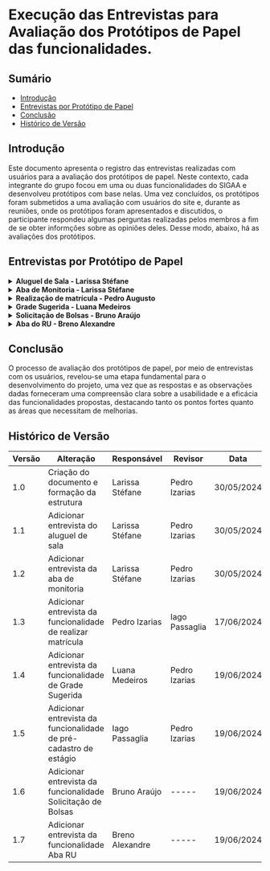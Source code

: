 # Execução das Entrevistas para Avaliação dos Protótipos de Papel das funcionalidades.

## Sumário

* [Introdução](#Introdução)
* [Entrevistas por Protótipo de Papel](#Entrevistas-por-Protótipo-de-Papel)
* [Conclusão](#Conclusão)
* [Histórico de Versão](#Histórico-de-Versão)

## Introdução 

Este documento apresenta o registro das entrevistas realizadas com usuários para a avaliação dos protótipos de papel. Neste contexto, cada integrante do grupo focou em uma ou duas funcionalidades do SIGAA e desenvolveu protótipos com base nelas. Uma vez concluídos, os protótipos foram submetidos a uma avaliação com usuários do site e, durante as reuniões, onde os protótipos foram apresentados e discutidos, o participante respondeu algumas perguntas realizadas pelos membros a fim de se obter informções sobre as opiniões deles. Desse modo, abaixo, há as avaliações dos protótipos.

## Entrevistas por Protótipo de Papel

<details>
  <summary size="20"><b> Aluguel de Sala - Larissa Stéfane</b></summary> 
  
### Funcionalidade: Aluguel de Sala

Uma das funcionalidades criadas é o aluguel de sala que tem o objetivo de facilitar o processo de aluguel para os estudantes.

Para visualizar como o protótipo funciona e todas as suas partes, assista o vídeo do teste piloto em [Teste Piloto do Protótipo de Papel do Aluguel de sala](https://youtu.be/1glGGT6AzM8)

Com base nisso, a avaliação do protótipo de papel para o aluguel de sala pode ser visualizado no vídeo 1:

<center> 
  
<iframe width="750" height="450" src="https://www.youtube.com/embed/DbIWUz5HpyU" title="IHC - Avaliação do Protótipo de Papel - Aluguel de Sala" frameborder="0" allow="accelerometer; autoplay; clipboard-write; encrypted-media; gyroscope; picture-in-picture; web-share" referrerpolicy="strict-origin-when-cross-origin" allowfullscreen></iframe>

 <b> Autora: </b> <a href="https://github.com/SkywalkerSupreme">Larissa Stéfane</a>.

</center>

Caso o vídeo acima não funcione, utilize o [link](https://www.youtube.com/watch?v=DbIWUz5HpyU)

Termo de consentimento do participante Carlos Gabriel em [Termo Carlos Gabriel](DesignAvaliaçãoDesenvolvimento/Nível2/Entrevistas/Termos/CarlosGabriel.md)

### Perguntas Respondidas Durante a Entrevista

<details>
  <summary size="20"><b> Questionário de Pré-Avaliação </b></summary> 

  
**1. Dados Demográficos**:

- **Nome**: Carlos Gabriel Cardoso Ramos

- **Idade**: 23 anos

- **Gênero**: Masculino

- **Curso ou Área de Estudo/Trabalho**: Engenharia de Software na UnB

**2. Com que frequência você usa computadores ou dispositivos móveis?**

- Com muita frequência, todos os dias.

**3. Qual o seu nível de familiaridade com o uso de software acadêmico, em geral?**

- Alta – Muita Familiaridade.

**4. Como você classificaria suas habilidades gerais com a tecnologia?**

- Alta.

**5. Qual a sua expectativa em relação à funcionalidade?**

- Acredita que vai atender à expectativa de muitas pessoas em relação ao gerenciamento de sala, ou seja, vai poder ajudar professores, alunos e monitores.

**6. Resumidamente, como você espera que a funcionalidade seja?**

- Acredita que a funcionalidade deve ser capaz de atender e registrar as demandas, sendo capaz de mostrar quem alugou e quem precisa alugar para manter o controle.

 </details>

<details>
  <summary size="20"><b> Observações sobre a funcionalidade </b></summary> 

- Seria interessante ter a possibilidade de poder emitir um comprovante de aluguel de sala em “visualizar/acessar” alugueis de sala.

- Achou o caminho das funcionalidades bem intuitivo.

 </details>

<details>
  <summary size="20"><b> Questionário de Avaliação </b></summary> 


**1. Como você define a sua interação com o protótipo de papel e como ele difere das suas expectativas?**

- O protótipo está conforme a expectativa do participante e ele considerou a interação amigável e intuitiva. Além disso, ele considera que está segundo a expectativa dele, pois mostrou os dados e as informações que ele gostaria de visualizar.

**2. De que maneira esse protótipo de papel influenciou a sua maneira de realizar essa atividade acadêmica? Você achou mais fácil de realizar do que seria feito presencialmente?**

- O participante acredita que será mais fácil alugar a sala por meio desa funcionalidade do que presencialmente na coordenação, além de também reduzir o tempo do processo.

**3. Quanto tempo você acredita que levou para completar as suas tarefas utilizando o protótipo de papel? Achou que demorou ou que foi rápido? Acredita que o tempo possa ser reduzido ao simplificar alguma etapa?**

- O participante acredita que o fluxo está fácil de ser executado e sem complicações. Assim, ele acredita que as tarefas podem ser realizadas de forma bem rápida.

- Uma forma que poderia simplificar a funcionalidade seria já ser possível acessar a funcionalidade diretamente, sem ter que acessar a aba outros antes.

**4. Como você avalia a sua satisfação geral com a experiência do uso da funcionalidade com o formato disposto no protótipo de papel?**

- Ele gostou de como a funcionalidade foi apresentada e organizada.

**5. Essa funcionalidade ofereceu o suporte adequado para auxiliá-lo em suas tarefas? Ela foi executada e planejada de forma adequada? Se não, como ela pode ser melhorada?**

- Sim, ele acredita que a funcionalidade está intuitiva, uma vez que as informações e os títulos das tarefas transmitem bem a ideia do que cada função ou etapa faz e espera do usuário.

**6. Quais são, na sua opinião, os aspectos mais positivos e negativos da funcionalidade apresentada pelo protótipo?**

- Os pontos positivos:

- Mostrar as opções de salas com sua capacidade.

- Ter um fluxo principal que evita que o usuário se perca no caminho, ou seja, é fácil seguir só um caminho sem se perder ou confundir.

- Ter a opção ou liberdade de voltar para a etapa anterior ou para a página principal.

**7.  Você acredita que seus objetivos com a funcionalidade podem ser alcançados da forma que foi apresentado no protótipo de papel? E quais não podem?**

- Sim, o participante afirmou que conseguiu atingir o seu objetivo com efetividade.

**8. Você consegue compreender e utilizar o formato das tarefas que foram apresentadas no protótipo de papel sem dificuldades?**

- Sim, o participante afirmou que conseguiu completar cada etapa sem complicações.

**9. Você acredita que consegue realizar as suas tarefas de forma eficiente e sem erros utilizando o formato apresentado o protótipo de papel caso a funcionalidade seja implementada?**

- O participante observou que uma coisa que iria atrapalhar os iniciantes seria ele saberem como acessar a funcionalidade, uma vez que não é totalmente intuitivo procurá-la na “aba outros”. No entanto, em relação à funcionalidade em si, ele acredita que ela está intuitiva de ser seguida.

**10. Quais elementos do protótipo geraram insatisfação para você?**

- O participante afirmou que gostou de todos os elementos e etapas da funcionalidade. Não houve elementos que o desagradou.

**11. Que aspectos da interação pelo formato do protótipo podem desmotivar você a explorar essas funcionalidades?**

- Uma situação que poderia desmotivar o usuário, principalmente, se forem iniciantes ou leigos em relação ao SIGAA, seria difícil encontrar a funcionalidade, que está na “aba outros”.

**12. Você consegue entender a função de cada elemento presente no protótipo de papel?**

- As funcionalidades estão bem implícitas e cada uma delas indica bem o que significa a etapa ou tarefa.

**13. Quais problemas de usabilidade você acredita que um usuário pode enfrentar ao utilizar a funcionalidade como ela foi disposta no protótipo de papel?**

- Se tiver ícones na representação de algumas etapas, o ideal seria utilizar um que o usuário mais conhece e que represente bem o contexto.

**14. Você conseguiu acessar todas as informações necessárias para executar as tarefas no protótipo de papel?**

- Sim, o participante afirmou que conseguiu acessar todas as informações que desejava.

**15. Há alguma parte específica que os usuários podem evitar ou achar confusa em relação a como foi disposto no protótipo?**

- O usuário afirmou que não, ele não conseguiu pensar em nenhuma parte que poderia ser retirada ou simplificada.

 </details>

<details>
  <summary size="20"><b> Questionário Pós-Avaliação </b></summary> 

**1. Como você descreveria sua satisfação geral com a experiência de uso observada?**

- O participante afirmou estar satisfeito.

**2. Quais aspectos você achou mais intuitivos e quais menos intuitivos?**

- **Mais intuitivo:** Ter as opções para diversos caminhos de forma objetiva que deixa claro qual caminho o usuário deve seguir conforme o seu objetivo.

**3. As funcionalidades e o fluxo de trabalho apresentados atenderam às suas expectativas iniciais? Por favor, explique sua resposta.**

- Ele afirmou que o fluxo é bem intuitivo, ser completo e permite que o usuário tenha liberdade para voltar ou corrigir seus erros. Desse modo, afirmou que a funcionalidade atendeu a sua expectativa inicial.

**4. Com base na sua experiência, quais sugestões você daria para melhorar a funcionalidade e a experiência de uso?**

- Ele afirmou que, como a funcionalidade foi apresentada, está ótima e a sugestão seria deixar o encontro dela mais fácil, mesmo quando ele estiver na aba de outros.

</details>

</details>

<details>
  <summary size="20"><b> Aba de Monitoria - Larissa Stéfane </b></summary> 

### Funcionalidade: Aba de monitoria

Uma das funcionalidades criadas é a aba de monitoria que tem o objetivo realizar os processos referentes à monitorias e facilitar a vida dos envolvidos.

Para visualizar como o protótipo funciona e todas as suas partes, assista o vídeo do teste piloto em [Teste Piloto do Protótipo de Papel da Aba de Monitoria](https://youtu.be/QxSKSak-XPg)

Com base nisso, a avaliação do protótipo de papel para o aluguel de sala pode ser visualizado no vídeo 1:

<center> 
  
<iframe width="750" height="450" src="https://www.youtube.com/embed/NGPHZ_bTXso" title="IHC - Avaliação do Protótipo de Papel - Aba de Monitoria" frameborder="0" allow="accelerometer; autoplay; clipboard-write; encrypted-media; gyroscope; picture-in-picture; web-share" referrerpolicy="strict-origin-when-cross-origin" allowfullscreen></iframe>

 <b> Autora: </b> <a href="https://github.com/SkywalkerSupreme">Larissa Stéfane</a>.

</center>

Caso o vídeo acima não funcione, utilize o [link](https://youtu.be/NGPHZ_bTXso)

Termo de consentimento do participante Amanda Campos em [Termo Amanda Campos](DesignAvaliaçãoDesenvolvimento/Nível2/Entrevistas/Termos/AmandaCampos.md)

### Perguntas Respondidas Durante a Entrevista

<details>
  <summary size="20"><b> Questionário de Pré-Avaliação </b></summary> 

**1. Dados Demográficos:**

- **Nome:** Amanda Alves Campos
- **Idade:** 23 anos
- Gênero:** Feminino
- **Curso ou Área de Estudo/Trabalho:** Estuda engenharia na UnB, atualmente cursa engenharia aéreo espacial, mas pensa em migrar para engenharia de software.


**2. Com que frequência você usa computadores ou dispositivos móveis?**

- Diariamente.

**3. Qual o seu nível de familiaridade com o uso de software acadêmico, em geral?**

- Tem familiaridade, pois utiliza todos os dias.

**4. Como você classificaria suas habilidades gerais com a tecnologia?**

- A participante afirmou que lida bem com a tecnologia, pois estuda na área de tecnologia.

**5. Qual a sua expectativa em relação à funcionalidade?**

- Ela espera que a funcionalidade seja promissora, pois seria importante para o contexto acadêmico.

**6. Resumidamente, como você espera que a funcionalidade seja?**

- Deve permitir que ocorra pedido para um estudante ser monitor e facilitar a comunicação com os professores. Além disso, também deve permitir verificar os resultados da monitoria e o processo de monitoria em si.

 </details>

<details>
  <summary size="20"><b> Questionário de Avaliação </b></summary> 

  1. **Como você define a sua interação com o protótipo de papel e como ele difere das suas expectativas?**

- A participante afirmou que a funcionalidade não foi diferente do que ela esperava inicialmente. A diferença é que ela pensava que a funcionalidade estaria na aba de ensino ao invés de ser uma aba em si.

2. **De que maneira esse protótipo de papel influenciou a sua maneira de realizar essa atividade acadêmica? Você achou mais fácil de realizar do que seria feito presencialmente?**

- Ela acha que, ao nível de funcionalidade, a implementada no protótipo de papel é bem semelhante à como é realizada presencialmente.

3. **Quanto tempo você acredita que levou para completar as suas tarefas utilizando o protótipo de papel? Achou que demorou ou que foi rápido? Acredita que o tempo possa ser reduzido ao simplificar alguma etapa?**

- A participante afirmou que a execução da funcionalidade foi rápida e eficiente.


4. **Como você avalia a sua satisfação geral com a experiência do uso da funcionalidade com o formato disposto no protótipo de papel?**

- A participante afirmou que está satisfeita com a funcionalidade, pois ela iria melhorar muito o processo e o controle de monitoria, o que ajudaria bastante a comunidade acadêmica. Por exemplo, ter a opção de avaliar um monitor é muito útil.


5. **Essa funcionalidade ofereceu o suporte adequado para auxiliá-lo em suas tarefas? Ela foi executada e planejada de forma adequada? Se não, como ela pode ser melhorada?**

- Sim, a funcionalidade ofereceu o suporte adequado.

6. **Quais são, na sua opinião, os aspectos mais positivos e negativos da funcionalidade apresentada pelo protótipo?**

- **Pontos positivos**:

- Permite organizar mais o processo de pedir monitoria e acompanhar a monitoria, o que facilita a organização para o monitor.

- Permite que a coordenação e os professores acompanhem a monitoria por meio das informações dadas.

7. **Você acredita que seus objetivos com a funcionalidade podem ser alcançados da forma que foi apresentado no protótipo de papel? E quais não podem?**

- Sim, a participante acredita que os objetivos são todos atendidos com a funcionalidade.

8. **Você consegue compreender e utilizar o formato das tarefas que foram apresentadas no protótipo de papel sem dificuldades?**

- Na parte de pedir para ser monitor, seria interessante adicionar uma explicação sobre o que cada componente faz. Por exemplo, na parte de enviar um arquivo, informar o usuário sobre qual informação e em quais condições enviar o arquivo, ou seja, adicionar uma descrição.

9. **Você acredita que consegue realizar as suas tarefas de forma eficiente e sem erros utilizando o formato apresentado o protótipo de papel caso a funcionalidade seja implementada?**

- A participante afirmou que sim, porém, seria mais fácil e evitaria que ocorressem erros com outros usuários se fossem adicionadas as descrições que explicassem melhor o que fazem cada atividade.

10. **Quais elementos do protótipo geraram insatisfação para você?**

- Na parte de responde formulários, seria mais agradável aos usuários se as perguntas fossem fechadas e objetivas e deixar as abertas como algo a mais caso o usuário deseje complementar.

11. **Que aspectos da interação pelo formato do protótipo podem desmotivar você a explorar essas funcionalidades?**

- Em relação à funcionalidade em geral, a participante gostou do formato da interação e achou o fluxo bom e intuitivo. Seria ideal só explicar algumas coisas quando os usuários leigos fossem interagir com o sistema.

12. **Você consegue entender a função de cada elemento presente no protótipo de papel?**

- Sim, a participante afirmou que os elementos são fáceis de serem entendidos, mas seria ideal mudar o nome “monitorar monitoria” para algo mais compreensível ao cotidiano do usuário, como “acompanhar monitoria”.

13. **Quais problemas de usabilidade você acredita que um usuário pode enfrentar ao utilizar a funcionalidade como ela foi disposta no protótipo de papel?**

- Algumas etapas, como enviar arquivos, precisam ter instruções para os usuários sobre como fazer.

- Deixar os formulários com perguntas mais fechadas.

14. **Você conseguiu acessar todas as informações necessárias para executar as tarefas no protótipo de papel?**

- Sim.

15. **Há alguma parte específica que os usuários podem evitar ou achar confusa em relação a como foi disposto no protótipo?**

- A participante afirmou que somente os pontos que ela falou nas perguntas anteriores.

 </details>

<details>
  <summary size="20"><b> Questionário Pós-Avaliação </b></summary> 

1. **Como você descreveria sua satisfação geral com a experiência de uso observada?**

- A satisfação da participante é boa, ela achou o procedimento tranquilo e interessante. Ela também pontuou que o processo foi bem explicado.

2. **Quais aspectos você achou mais intuitivos e quais menos intuitivos?**

- Considerou o processo bem intuitivo.

3. **As funcionalidades e o fluxo de trabalho apresentados atenderam às suas expectativas iniciais? Por favor, explique sua resposta.**

- Sim, a participante considerou que todo o processo estava claro sobre como ser feito e ser seguido.

4. **Com base na sua experiência, quais sugestões você daria para melhorar a funcionalidade e a experiência de uso?**

- Além das sugestões dadas anteriormente, a participante não tem algo mais a acrescentar.

 </details>

 </details>

<details>
  <summary size="20"><b> Realização de matrícula - Pedro Augusto</b></summary> 
  
### Funcionalidade: Realização de matrícula
Uma das funcionalidades nativas é a de realizar matrícula e tem o objetivo de apresentar as disciplinas e possibilitar que o usuário faça sua matrícula.
Para visualizar como o protótipo funciona, assista o vídeo do teste piloto em [Teste Piloto do Protótipo de Papel da Realização de matrícula](https://www.youtube.com/watch?v=KXX9uDxur9A&ab_channel=PedroIzarias)

Com base nisso, a avaliação do protótipo de papel para a realização de matrícula pode ser visualizado no vídeo 3:

<center> 
  
<iframe width="1124" height="632" src="https://www.youtube.com/embed/uZa7blPdR2M" title="IHC - Avaliação Protótipo de papel - Realizar matrícula" frameborder="0" allow="accelerometer; autoplay; clipboard-write; encrypted-media; gyroscope; picture-in-picture; web-share" referrerpolicy="strict-origin-when-cross-origin" allowfullscreen></iframe>

 <b> Autor: </b> <a href="https://github.com/Izarias">Pedro Izarias</a>.

</center>

Caso o vídeo acima não funcione, utilize o [link](https://www.youtube.com/watch?v=uZa7blPdR2M)

Termo de consentimento da participante Isabela Garcia em [Termo Isabela Garcia](DesignAvaliaçãoDesenvolvimento/Nível2/Entrevistas/Termos/IsabelaGarcia.md)

### Perguntas Respondidas Durante a Entrevista

<details>
  <summary size="20"><b> Questionário de Pré-Avaliação </b></summary> 

  
**1. Dados Demográficos**:

- **Nome**:  Isabela Garcia Oliveira

- **Idade**: 29 anos

- **Gênero**: Feminino

- **Curso ou Área de Estudo/Trabalho**: Arquitetura
  
**2. Com que frequência você usa computadores ou dispositivos móveis?**

- Com muita frequência, todos os dias.

**3. Qual o seu nível de familiaridade com o uso de software acadêmico, em geral?**

- Alta – Muita Familiaridade.

**4. Como você classificaria suas habilidades gerais com a tecnologia?**

- Média.

**5. Qual a sua expectativa em relação à funcionalidade?**

- Acredita que a funcionalidade deve ser simples e funcional, atendendo ao seu objetivo.

**6. Resumidamente, como você espera que a funcionalidade seja?**

- Deve ser bem indicativa para qualquer pessoa conseguir usar.

 </details>

<details>
  <summary size="20"><b> Observações sobre a funcionalidade </b></summary> 

- Não conseguiu deduzir que a opção de realizar matrícula estava dentro na aba ensino na primeira vez.

- Seria interessante que houvesse uma aba matrícula separada, para que a aba ensino tivesse menos opções.

 </details>

<details>
  <summary size="20"><b> Questionário de Avaliação </b></summary> 


**1. Como você define a sua interação com o protótipo de papel e como ele difere das suas expectativas?**

- As expectativas não foram diferentes da interação com o protótipo de papel.

**2. De que maneira esse protótipo de papel influenciou a sua maneira de realizar essa atividade acadêmica? Você achou mais fácil de realizar do que seria feito presencialmente?**

- A entrevistada achou mais fácil de ser realizado do que seria presencialmente.

**3. Quanto tempo você acredita que levou para completar as suas tarefas utilizando o protótipo de papel? Achou que demorou ou que foi rápido? Acredita que o tempo possa ser reduzido ao simplificar alguma etapa?**

- Foi rápido mais poderia ter sido simplificado para ser ainda mais rápido.

**4. Como você avalia a sua satisfação geral com a experiência do uso da funcionalidade com o formato disposto no protótipo de papel?**

- Foi boa.

**5. Essa funcionalidade ofereceu o suporte adequado para auxiliá-lo em suas tarefas? Ela foi executada e planejada de forma adequada? Se não, como ela pode ser melhorada?**

- Para achar a aba da matrícula foi um pouco mais difícil e poderia ser mais fácil.

**6. Quais são, na sua opinião, os aspectos mais positivos e negativos da funcionalidade apresentada pelo protótipo?**


- Um aspecto positivo é poder fazer a matrícula online.

- Um ponto negativo é que as opções não estavam tão claras e óbvias como deveriam ser.

**7.  Você acredita que seus objetivos com a funcionalidade podem ser alcançados da forma que foi apresentado no protótipo de papel? E quais não podem?**

- Poderia ser melhor. O objetivo de realizar a matrícula pode ser alcançado, porem não o objetivo que seja feito de maneira fácil.

**8. Você consegue compreender e utilizar o formato das tarefas que foram apresentadas no protótipo de papel sem dificuldades?**

- Sim.

**9. Você acredita que consegue realizar as suas tarefas de forma eficiente e sem erros utilizando o formato apresentado o protótipo de papel caso a funcionalidade seja implementada?**

- Sim.

**10. Quais elementos do protótipo geraram insatisfação para você?**

- Não ter a opção de matrícula clara e ter que procurar entre as abas.

**11. Que aspectos da interação pelo formato do protótipo podem desmotivar você a explorar essas funcionalidades?**

- O problema da falta da aba de matrícula faria explorar o site mais difícil e demorado.

**12. Você consegue entender a função de cada elemento presente no protótipo de papel?**

- Sim.

**13. Quais problemas de usabilidade você acredita que um usuário pode enfrentar ao utilizar a funcionalidade como ela foi disposta no protótipo de papel?**

- O usuário poderia ficar perdido no site e não achar a opção que deseja.

**14. Você conseguiu acessar todas as informações necessárias para executar as tarefas no protótipo de papel?**

- Sim.

**15. Há alguma parte específica que os usuários podem evitar ou achar confusa em relação a como foi disposto no protótipo?**

- O fato da parte de matrícula estar dentro da aba ensino que é bem extensa.

 </details>

<details>
  <summary size="20"><b> Questionário Pós-Avaliação </b></summary> 

**1. Como você descreveria sua satisfação geral com a experiência de uso observada?**

- Boa.

**2. Quais aspectos você achou mais intuitivos e quais menos intuitivos?**

- A parte de encontrar a opção que deja foi o que achou menos intuitivo e o resto mais intuitivo pelo fato de ter experiência com softwares acadêmicos.

**3. As funcionalidades e o fluxo de trabalho apresentados atenderam às suas expectativas iniciais? Por favor, explique sua resposta.**

- Não, pois para quem não conhece o site, ter que procurar entre as abas a opção desejada seria difícil.

**4. Com base na sua experiência, quais sugestões você daria para melhorar a funcionalidade e a experiência de uso?**

- Na página inicial poderia ter a aba matrícula separada ao lado das outras e as opções de matrículas seriam encontradas ali e não na aba de Ensino.

</details>

</details>


<details>
  <summary size="20"><b> Grade Sugerida - Luana Medeiros</b></summary> 
  
### Funcionalidade: Grade Sugerida
Uma das funcionalidades criadas é o da Grade Sugerida.

Para visualizar como o protótipo funciona e todas as suas partes, assista o vídeo do teste piloto em [Teste Piloto do Protótipo de Papel da Grade Sugerida](https://www.youtube.com/watch?v=lUp9Ymx7j7o)

Com base nisso, a avaliação do protótipo de papel para a Grade Sugerida pode ser visualizado no vídeo 4:

<center> 
  
<iframe width="866" height="487" src="https://www.youtube.com/embed/7pFaltpYYM8" title="Protótipo de Papel - Grade Sugerida" frameborder="0" allow="accelerometer; autoplay; clipboard-write; encrypted-media; gyroscope; picture-in-picture; web-share" referrerpolicy="strict-origin-when-cross-origin" allowfullscreen></iframe>

 <b> Autor: </b> <a href="https://github.com/LuaMedeiros">Luana Medeiros</a>.

</center>

Caso o vídeo acima não funcione, utilize o [link](https://www.youtube.com/watch?v=7pFaltpYYM8)


### Perguntas Respondidas Durante a Entrevista

<details>
  <summary size="20"><b> Questionário de Pré-Avaliação </b></summary> 

  
**1. Dados Demográficos**:

- **Nome**: Leonardo Ramiro

- **Idade**: 21 anos

- **Gênero**: Masculino

- **Curso ou Área de Estudo/Trabalho**: Engenharia de Software na UnB

**2. Com que frequência você usa computadores ou dispositivos móveis?**

- Todo dia.

**3. Qual o seu nível de familiaridade com o uso de software acadêmico, em geral?**

- Alta

**4. Como você classificaria suas habilidades gerais com a tecnologia?**

- Acima da Média.

**5. Qual a sua expectativa em relação à funcionalidade?**

- Acredita que vai atender à expectativa

**6. Resumidamente, como você espera que a funcionalidade seja?**

- Acredita que a funcionalidade deve atender as expectativas.

 </details>

<details>
  <summary size="20"><b> Observações sobre a funcionalidade </b></summary> 

- Seria interessante ter a possibilidade de poder alterar diretamente a Grade Sugerida sem precisar gerar uma nova.

- Achou o caminho das funcionalidades bem intuitivo.

 </details>

<details>
  <summary size="20"><b> Questionário de Avaliação </b></summary> 


**1. Como você define a sua interação com o protótipo de papel e como ele difere das suas expectativas?**

- O protótipo está conforme a expectativa do participante e ele considerou a interação amigável e intuitiva. Além disso, ele considera que está segundo a expectativa dele, pois mostrou os dados e as informações que ele gostaria de visualizar. Também achou o protótipo realista.

**2. De que maneira esse protótipo de papel influenciou a sua maneira de realizar essa atividade acadêmica? Você achou mais fácil de realizar do que seria feito presencialmente?**

- O participante acredita que foi mais fácil.

**3. Quanto tempo você acredita que levou para completar as suas tarefas utilizando o protótipo de papel? Achou que demorou ou que foi rápido? Acredita que o tempo possa ser reduzido ao simplificar alguma etapa?**

- O participante acredita que o fluxo está fácil de ser executado e sem complicações. Assim, ele acredita que as tarefas podem ser realizadas de forma bem rápida.

**4. Como você avalia a sua satisfação geral com a experiência do uso da funcionalidade com o formato disposto no protótipo de papel?**

- Ele gostou de como a funcionalidade foi apresentada e organizada.

**5. Essa funcionalidade ofereceu o suporte adequado para auxiliá-lo em suas tarefas? Ela foi executada e planejada de forma adequada? Se não, como ela pode ser melhorada?**

- Sim, ele acredita que a funcionalidade está intuitiva, uma vez que as informações e os títulos das tarefas transmitem bem a ideia do que cada função ou etapa faz e espera do usuário.

**6. Quais são, na sua opinião, os aspectos mais positivos e negativos da funcionalidade apresentada pelo protótipo?**

- Os pontos positivos:
   - Os alunos acabam tendo que recorrer a veteranos geralmente para ter essas sugestões mas nem sempre conhecem, então facilita a vida.

**7.  Você acredita que seus objetivos com a funcionalidade podem ser alcançados da forma que foi apresentado no protótipo de papel? E quais não podem?**

- Sim, o participante afirmou que conseguiu atingir o seu objetivo com efetividade.

**8. Você consegue compreender e utilizar o formato das tarefas que foram apresentadas no protótipo de papel sem dificuldades?**

- Sim, o participante afirmou que conseguiu completar cada etapa sem complicações.

**9. Você acredita que consegue realizar as suas tarefas de forma eficiente e sem erros utilizando o formato apresentado o protótipo de papel caso a funcionalidade seja implementada?**

- O participante afirma que consegue realizar as tarefas.

**10. Quais elementos do protótipo geraram insatisfação para você?**

- O participante afirmou que gostou de todos os elementos e etapas da funcionalidade. Não houve elementos que o desagradou.

**11. Que aspectos da interação pelo formato do protótipo podem desmotivar você a explorar essas funcionalidades?**

- O participante não informou como pode desmotivar.

**12. Você consegue entender a função de cada elemento presente no protótipo de papel?**

- As funcionalidades estão bem implícitas e cada uma delas indica bem o que significa a etapa ou tarefa.

**13. Quais problemas de usabilidade você acredita que um usuário pode enfrentar ao utilizar a funcionalidade como ela foi disposta no protótipo de papel?**

- Se tiver ícones na representação de algumas etapas, o ideal seria utilizar um que o usuário mais conhece e que represente bem o contexto.

**14. Você conseguiu acessar todas as informações necessárias para executar as tarefas no protótipo de papel?**

- Sim, o participante afirmou que conseguiu acessar todas as informações que desejava.

**15. Há alguma parte específica que os usuários podem evitar ou achar confusa em relação a como foi disposto no protótipo?**

- O usuário afirmou que não, ele não conseguiu pensar em nenhuma parte que poderia ser retirada ou simplificada.

 </details>

<details>
  <summary size="20"><b> Questionário Pós-Avaliação </b></summary> 

**1. Como você descreveria sua satisfação geral com a experiência de uso observada?**

- O participante afirmou estar satisfeito.

**2. Quais aspectos você achou mais intuitivos e quais menos intuitivos?**

- **Mais intuitivo:** A sugestão de grade estar na aba de ensino.

**3. As funcionalidades e o fluxo de trabalho apresentados atenderam às suas expectativas iniciais? Por favor, explique sua resposta.**

- Atendeu a expectativa.

**4. Com base na sua experiência, quais sugestões você daria para melhorar a funcionalidade e a experiência de uso?**

- O participante acredita que deveria ter como altera diretamente a grade sugerida sem precisar gerar uma nova.

</details>

</details>

<details>
  <summary size="20"><b> Solicitação de Bolsas - Bruno Araújo</b></summary> 
  
### Funcionalidade: Solicitação de Bolsas

Uma das funcionalidades criadas é a Solicitação de Bolsas.

Com base nisso, a avaliação do protótipo de papel para a Solicitação de Bolsa pode ser visualizado no vídeo 6:

<center> 
  
<iframe width="1695" height="677" src="https://www.youtube.com/watch?v=JDJd6hyFOuU&feature=youtu.be" title="Entrevista Prototipo de Papel   Solicitação de Bolsa" frameborder="0" allow="accelerometer; autoplay; clipboard-write; encrypted-media; gyroscope; picture-in-picture; web-share" referrerpolicy="strict-origin-when-cross-origin" allowfullscreen></iframe>

 <b> Autor: </b> <a href="https://github.com/brunocva">Bruno Araújo</a>.

</center>

Caso o vídeo acima não funcione, utilize o [link](https://www.youtube.com/watch?v=JDJd6hyFOuU)


### Perguntas Respondidas Durante a Entrevista

<details>
  <summary size="20"><b> Questionário de Pré-Avaliação </b></summary> 

  
**1. Dados Demográficos**:

- **Nome**: Laura Yamamoto Melo

- **Idade**: 24 anos

- **Gênero**: Feminino

- **Curso ou Área de Estudo/Trabalho**: Engenharia Eletrônica na UnB

**2. Com que frequência você usa computadores ou dispositivos móveis?**

- Diariamente

**3. Qual o seu nível de familiaridade com o uso de software acadêmico, em geral?**

- Alta

**4. Como você classificaria suas habilidades gerais com a tecnologia?**

- Alta.

**5. Qual a sua expectativa em relação à funcionalidade?**

- Espera que seja uma funcionalidade simples, intuitiva.

**6. Resumidamente, como você espera que a funcionalidade seja?**

- Espera que seja uma funcionalidade simples.

 </details>

<details>
  <summary size="20"><b> Questionário de Avaliação </b></summary> 


**1. Como você define a sua interação com o protótipo de papel e como ele difere das suas expectativas?**

- O protótipo é um pouco estranho, mas é bastante intuitivo, fácil de entender.

**2. De que maneira esse protótipo de papel influenciou a sua maneira de realizar essa atividade acadêmica? Você achou mais fácil de realizar do que seria feito presencialmente?**

- Sim, presencialmente teria que preencher mais documentos, e o protótipo de papel é mais direto.

**3. Quanto tempo você acredita que levou para completar as suas tarefas utilizando o protótipo de papel? Achou que demorou ou que foi rápido? Acredita que o tempo possa ser reduzido ao simplificar alguma etapa?**

- Foi rápido.

**4. Como você avalia a sua satisfação geral com a experiência do uso da funcionalidade com o formato disposto no protótipo de papel?**

- Ficou satisfeita.

**5. Essa funcionalidade ofereceu o suporte adequado para auxiliá-lo em suas tarefas? Ela foi executada e planejada de forma adequada? Se não, como ela pode ser melhorada?**

- Atendeu sim a expecativa.

**6. Quais são, na sua opinião, os aspectos mais positivos e negativos da funcionalidade apresentada pelo protótipo?**

- Os pontos positivos:
   - Economiza tempo dos alunos ao efetuar o pré-cadastro.


**7.  Você acredita que seus objetivos com a funcionalidade podem ser alcançados da forma que foi apresentado no protótipo de papel? E quais não podem?**

- Sim, acredita que os objetivos foram alcançados.

**8. Você consegue compreender e utilizar o formato das tarefas que foram apresentadas no protótipo de papel sem dificuldades?**

- Sim.

**9. Você acredita que consegue realizar as suas tarefas de forma eficiente e sem erros utilizando o formato apresentado o protótipo de papel caso a funcionalidade seja implementada?**

- O participante afirma que consegue realizar as tarefas.

**10. Quais elementos do protótipo geraram insatisfação para você?**

- A simplicidade dele, com as informações essenciais fica menos poluído.

**11. Que aspectos da interação pelo formato do protótipo podem desmotivar você a explorar essas funcionalidades?**

- Ter muitas subpáginas.

**12. Você consegue entender a função de cada elemento presente no protótipo de papel?**

- Sim.

**13. Quais problemas de usabilidade você acredita que um usuário pode enfrentar ao utilizar a funcionalidade como ela foi disposta no protótipo de papel?**

- A quantidade de subpáginas pode dificultar um pouco.

**14. Você conseguiu acessar todas as informações necessárias para executar as tarefas no protótipo de papel?**

- Sim.

**15. Há alguma parte específica que os usuários podem evitar ou achar confusa em relação a como foi disposto no protótipo?**

- Não.

 </details>

<details>
  <summary size="20"><b> Questionário Pós-Avaliação </b></summary> 

**1. Como você descreveria sua satisfação geral com a experiência de uso observada?**

- Satisfeita.

**2. Quais aspectos você achou mais intuitivos e quais menos intuitivos?**

- **Mais intuitivo:** Menu de Bolsas.
- **Menos intuitivo:** Quando abre o portal do discente com o tipo de bolsa.

**3. As funcionalidades e o fluxo de trabalho apresentados atenderam às suas expectativas iniciais? Por favor, explique sua resposta.**

- Sim, como só quer acompanhar a solicitação de bolsas, esperava ver menos opções.

**4. Com base na sua experiência, quais sugestões você daria para melhorar a funcionalidade e a experiência de uso?**

- Poderia separar as bolsas e auxílios em categorias diferentes.

</details>

</details>

<details>
  <summary size="20"><b> Aba do RU - Breno Alexandre</b></summary> 
  
### Funcionalidade: Aba do RU
Uma das funcionalidades criadas é o da Aba do Restaurante Universitário.

Para visualizar como o protótipo funciona e todas as suas partes, assista o vídeo do teste piloto em [Teste Piloto do Protótipo de Papel da Aba do RU](https://www.youtube.com/watch?v=uO5ARfjfubs)

Com base nisso, a avaliação do protótipo de papel para a Aba do RU pode ser visualizado no vídeo 6:

<center> 
  
<iframe width="400" height="800" src="https://www.youtube-nocookie.com/embed/G2fplqB2XZQ?si=dAX-SePx4iPRC6A3" title="Protótipo de Papel - Aba do RU" frameborder="0" allow="accelerometer; autoplay; clipboard-write; encrypted-media; gyroscope; picture-in-picture; web-share" referrerpolicy="strict-origin-when-cross-origin" allowfullscreen></iframe>

 <b> Autor: </b> <a href="https://github.com/brenoalexandre0">Breno Alexandre</a>.

</center>

Caso o vídeo acima não funcione, utilize o [link](https://www.youtube.com/watch?v=G2fplqB2XZQ).


### Perguntas Respondidas Durante a Entrevista

<details>
  <summary size="20"><b> Questionário de Pré-Avaliação </b></summary> 

  
**1. Dados Demográficos**:

- **Nome**: Leonardo Ramiro

- **Idade**: 21 anos

- **Gênero**: Masculino

- **Curso ou Área de Estudo/Trabalho**: Engenharia de Software na UnB

**2. Com que frequência você usa computadores ou dispositivos móveis?**

- Todo dia.

**3. Qual o seu nível de familiaridade com o uso de software acadêmico, em geral?**

- Alta

**4. Como você classificaria suas habilidades gerais com a tecnologia?**

- Acima da Média.

**5. Qual a sua expectativa em relação à funcionalidade?**

- Acredita que vai atender à expectativa

**6. Resumidamente, como você espera que a funcionalidade seja?**

- Acredita que a funcionalidade deve atender as expectativas.

 </details>

<details>
  <summary size="20"><b> Observações sobre a funcionalidade </b></summary> 

- Seria interessante ter a possibilidade de poder alterar diretamente a Grade Sugerida sem precisar gerar uma nova.

- Achou o caminho das funcionalidades bem intuitivo.

 </details>

<details>
  <summary size="20"><b> Questionário de Avaliação </b></summary> 


**1. Como você define a sua interação com o protótipo de papel e como ele difere das suas expectativas?**

- O protótipo está conforme a expectativa do participante e ele considerou a interação amigável e intuitiva. Além disso, ele considera que está segundo a expectativa dele, pois mostrou os dados e as informações que ele gostaria de visualizar. Também achou o protótipo realista.

**2. De que maneira esse protótipo de papel influenciou a sua maneira de realizar essa atividade acadêmica? Você achou mais fácil de realizar do que seria feito presencialmente?**

- O participante acredita que foi mais fácil.

**3. Quanto tempo você acredita que levou para completar as suas tarefas utilizando o protótipo de papel? Achou que demorou ou que foi rápido? Acredita que o tempo possa ser reduzido ao simplificar alguma etapa?**

- O participante acredita que o fluxo está fácil de ser executado e sem complicações. Assim, ele acredita que as tarefas podem ser realizadas de forma bem rápida.

**4. Como você avalia a sua satisfação geral com a experiência do uso da funcionalidade com o formato disposto no protótipo de papel?**

- Ele gostou de como a funcionalidade foi apresentada e organizada.

**5. Essa funcionalidade ofereceu o suporte adequado para auxiliá-lo em suas tarefas? Ela foi executada e planejada de forma adequada? Se não, como ela pode ser melhorada?**

- Sim, ele acredita que a funcionalidade está intuitiva, uma vez que as informações e os títulos das tarefas transmitem bem a ideia do que cada função ou etapa faz e espera do usuário.

**6. Quais são, na sua opinião, os aspectos mais positivos e negativos da funcionalidade apresentada pelo protótipo?**

- Os pontos positivos:
   - Os alunos acabam tendo que recorrer a veteranos geralmente para ter essas sugestões mas nem sempre conhecem, então facilita a vida.

**7.  Você acredita que seus objetivos com a funcionalidade podem ser alcançados da forma que foi apresentado no protótipo de papel? E quais não podem?**

- Sim, o participante afirmou que conseguiu atingir o seu objetivo com efetividade.

**8. Você consegue compreender e utilizar o formato das tarefas que foram apresentadas no protótipo de papel sem dificuldades?**

- Sim, o participante afirmou que conseguiu completar cada etapa sem complicações.

**9. Você acredita que consegue realizar as suas tarefas de forma eficiente e sem erros utilizando o formato apresentado o protótipo de papel caso a funcionalidade seja implementada?**

- O participante afirma que consegue realizar as tarefas.

**10. Quais elementos do protótipo geraram insatisfação para você?**

- O participante afirmou que gostou de todos os elementos e etapas da funcionalidade. Não houve elementos que o desagradou.

**11. Que aspectos da interação pelo formato do protótipo podem desmotivar você a explorar essas funcionalidades?**

- O participante não informou como pode desmotivar.

**12. Você consegue entender a função de cada elemento presente no protótipo de papel?**

- As funcionalidades estão bem implícitas e cada uma delas indica bem o que significa a etapa ou tarefa.

**13. Quais problemas de usabilidade você acredita que um usuário pode enfrentar ao utilizar a funcionalidade como ela foi disposta no protótipo de papel?**

- Se tiver ícones na representação de algumas etapas, o ideal seria utilizar um que o usuário mais conhece e que represente bem o contexto.

**14. Você conseguiu acessar todas as informações necessárias para executar as tarefas no protótipo de papel?**

- Sim, o participante afirmou que conseguiu acessar todas as informações que desejava.

**15. Há alguma parte específica que os usuários podem evitar ou achar confusa em relação a como foi disposto no protótipo?**

- O usuário afirmou que não, ele não conseguiu pensar em nenhuma parte que poderia ser retirada ou simplificada.

 </details>

<details>
  <summary size="20"><b> Questionário Pós-Avaliação </b></summary> 

**1. Como você descreveria sua satisfação geral com a experiência de uso observada?**

- O participante afirmou estar satisfeito.

**2. Quais aspectos você achou mais intuitivos e quais menos intuitivos?**

- **Mais intuitivo:** A sugestão de grade estar na aba de ensino.

**3. As funcionalidades e o fluxo de trabalho apresentados atenderam às suas expectativas iniciais? Por favor, explique sua resposta.**

- Atendeu a expectativa.

**4. Com base na sua experiência, quais sugestões você daria para melhorar a funcionalidade e a experiência de uso?**

- O participante acredita que deveria ter como altera diretamente a grade sugerida sem precisar gerar uma nova.

</details>

</details>

## Conclusão

O processo de avaliação dos protótipos de papel, por meio de entrevistas com os usuários, revelou-se uma etapa fundamental para o desenvolvimento do projeto, uma vez que as respostas e as observações dadas forneceram uma compreensão clara sobre a usabilidade e a eficácia das funcionalidades propostas, destacando tanto os pontos fortes quanto as áreas que necessitam de melhorias. 



## Histórico de Versão
| Versão | Alteração                                                         | Responsável     | Revisor         | Data       |
| ------ | ----------------------------------------------------------------- | --------------- | --------------- | ---------- |
| 1.0    | Criação do documento  e formação da estrutura                     | Larissa Stéfane | Pedro Izarias   | 30/05/2024 |
| 1.1    | Adicionar entrevista do aluguel de sala                           | Larissa Stéfane | Pedro Izarias   | 30/05/2024 |
| 1.2    | Adicionar entrevista da aba de monitoria                          | Larissa Stéfane | Pedro Izarias   | 30/05/2024 |
| 1.3    | Adicionar entrevista da funcionalidade de realizar matrícula      | Pedro Izarias   | Iago Passaglia  | 17/06/2024 |
| 1.4    | Adicionar entrevista da funcionalidade de Grade Sugerida          | Luana Medeiros  | Pedro Izarias   | 19/06/2024 |
| 1.5    | Adicionar entrevista da funcionalidade de pré-cadastro de estágio | Iago Passaglia  | Pedro Izarias   | 19/06/2024 |
| 1.6    | Adicionar entrevista da funcionalidade Solicitação de Bolsas      | Bruno Araújo    | -----   | 19/06/2024 |
| 1.7    | Adicionar entrevista da funcionalidade Aba RU                     | Breno Alexandre | -----   | 19/06/2024 |
